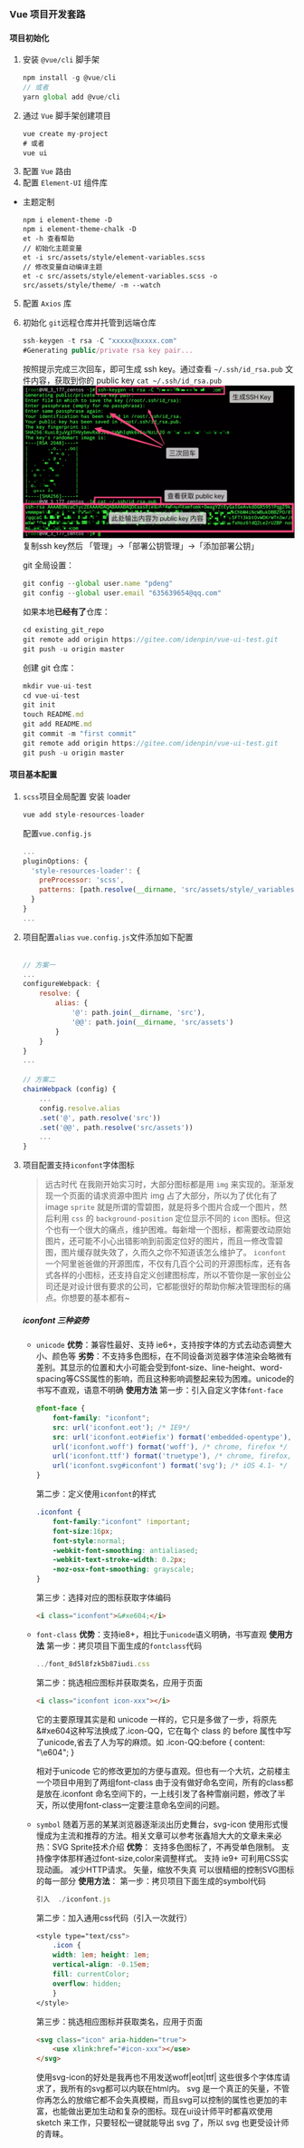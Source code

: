 ### Vue 项目开发套路

#### 项目初始化
1. 安装 `@vue/cli` 脚手架
    ```js
    npm install -g @vue/cli
    // 或者
    yarn global add @vue/cli
    ```
2. 通过 `Vue` 脚手架创建项目
    ```js
    vue create my-project
    # 或者
    vue ui
    ```
3. 配置 `Vue` 路由
4. 配置 `Element-UI` 组件库
  - 主题定制
    ```node
    npm i element-theme -D
    npm i element-theme-chalk -D
    et -h 查看帮助
    // 初始化主题变量
    et -i src/assets/style/element-variables.scss
    // 修改变量自动编译主题
    et -c src/assets/style/element-variables.scss -o src/assets/style/theme/ -m --watch
    ```


5. 配置 `Axios` 库
6. 初始化 `git`远程仓库并托管到远端仓库
    ```js
    ssh-keygen -t rsa -C "xxxxx@xxxxx.com"  
    #Generating public/private rsa key pair...
    ```
    按照提示完成三次回车，即可生成 ssh key。通过查看 `~/.ssh/id_rsa.pub` 文件内容，获取到你的 public key
    `cat ~/.ssh/id_rsa.pub`
    ![](./ssh-keygen.png)
    复制ssh key然后 「管理」->「部署公钥管理」->「添加部署公钥」

    git 全局设置：
    ```js
    git config --global user.name "pdeng"
    git config --global user.email "635639654@qq.com"
    ```
    如果本地**已经有了**仓库：
    ```js
    cd existing_git_repo
    git remote add origin https://gitee.com/idenpin/vue-ui-test.git
    git push -u origin master
    ```
    创建 git 仓库：
    ```js
    mkdir vue-ui-test
    cd vue-ui-test
    git init
    touch README.md
    git add README.md
    git commit -m "first commit"
    git remote add origin https://gitee.com/idenpin/vue-ui-test.git
    git push -u origin master
    ```

#### 项目基本配置
1. `scss`项目全局配置
    安装 loader 
    ```js
    vue add style-resources-loader
    ```
    配置`vue.config.js`
    ```js
    ...
    pluginOptions: {
      'style-resources-loader': {
        preProcessor: 'scss',
        patterns: [path.resolve(__dirname, 'src/assets/style/_variables.scss')]
      }
    }
    ...
    ```

2. 项目配置`alias`
    `vue.config.js`文件添加如下配置

    ```js

    // 方案一
    ...
    configureWebpack: {
        resolve: {
            alias: {
                '@': path.join(__dirname, 'src'),
                '@@': path.join(__dirname, 'src/assets')
            }
        }
    }
    ...

    // 方案二
    chainWebpack (config) {
        ...
        config.resolve.alias
        .set('@', path.resolve('src'))
        .set('@@', path.resolve('src/assets'))
        ...
    }
    ```

3. 项目配置支持`iconfont`字体图标
    > 远古时代
    在我刚开始实习时，大部分图标都是用 `img` 来实现的。渐渐发现一个页面的请求资源中图片 img 占了大部分，所以为了优化有了image `sprite` 就是所谓的雪碧图，就是将多个图片合成一个图片，然后利用 `css` 的 `background-position` 定位显示不同的 `icon` 图标。但这个也有一个很大的痛点，维护困难。每新增一个图标，都需要改动原始图片，还可能不小心出错影响到前面定位好的图片，而且一修改雪碧图，图片缓存就失效了，久而久之你不知道该怎么维护了。
    `iconfont`
    一个阿里爸爸做的开源图库，不仅有几百个公司的开源图标库，还有各式各样的小图标，还支持自定义创建图标库，所以不管你是一家创业公司还是对设计很有要求的公司，它都能很好的帮助你解决管理图标的痛点。你想要的基本都有~

    ##### iconfont 三种姿势
   - `unicode`
    **优势**：兼容性最好、支持 ie6+，支持按字体的方式去动态调整大小、颜色等
    **劣势**：不支持多色图标，在不同设备浏览器字体渲染会略微有差别。其显示的位置和大小可能会受到font-size、line-height、word-spacing等CSS属性的影响，而且这种影响调整起来较为困难。unicode的书写不直观，语意不明确
    **使用方法**
        第一步：引入自定义字体`font-face`
        ```css
        @font-face {
            font-family: "iconfont";
            src: url('iconfont.eot'); /* IE9*/
            src: url('iconfont.eot#iefix') format('embedded-opentype'), /* IE6-IE8 */
            url('iconfont.woff') format('woff'), /* chrome, firefox */
            url('iconfont.ttf') format('truetype'), /* chrome, firefox, opera, Safari, Android, iOS 4.2+*/
            url('iconfont.svg#iconfont') format('svg'); /* iOS 4.1- */
        }
        ```
        第二步：定义使用`iconfont`的样式
        ```css
        .iconfont {
            font-family:"iconfont" !important;
            font-size:16px;
            font-style:normal;
            -webkit-font-smoothing: antialiased;
            -webkit-text-stroke-width: 0.2px;
            -moz-osx-font-smoothing: grayscale;
        }
        ```
        第三步：选择对应的图标获取字体编码
        ```html
        <i class="iconfont">&#xe604;</i>
        ```
   - `font-class`
   **优势**：支持ie8+，相比于`unicode`语义明确，书写直观
   **使用方法**
        第一步：拷贝项目下面生成的`fontclass`代码
        ```js
        ../font_8d5l8fzk5b87iudi.css
        ```
        第二步：挑选相应图标并获取类名，应用于页面
        ```html
        <i class="iconfont icon-xxx"></i>
        ```
        它的主要原理其实是和 unicode 一样的，它只是多做了一步，将原先&#xe604这种写法换成了.icon-QQ，它在每个 class 的 before 属性中写了unicode,省去了人为写的麻烦。如 .icon-QQ:before { content: "\e604"; }

        相对于unicode 它的修改更加的方便与直观。但也有一个大坑，之前楼主一个项目中用到了两组font-class 由于没有做好命名空间，所有的class都是放在.iconfont 命名空间下的，一上线引发了各种雪崩问题，修改了半天，所以使用font-class一定要注意命名空间的问题。

   - `symbol`
   随着万恶的某某浏览器逐渐淡出历史舞台，svg-icon 使用形式慢慢成为主流和推荐的方法。相关文章可以参考张鑫旭大大的文章未来必热：SVG Sprite技术介绍
   **优势**：
    支持多色图标了，不再受单色限制。
    支持像字体那样通过font-size,color来调整样式。
    支持 ie9+
    可利用CSS实现动画。
    减少HTTP请求。
    矢量，缩放不失真
    可以很精细的控制SVG图标的每一部分
    **使用方法**：
        第一步：拷贝项目下面生成的symbol代码
        ```js
        引入  ./iconfont.js
        ```
        第二步：加入通用css代码（引入一次就行）
        ```css
        <style type="text/css">
            .icon {
            width: 1em; height: 1em;
            vertical-align: -0.15em;
            fill: currentColor;
            overflow: hidden;
            }
        </style>
        ```
        第三步：挑选相应图标并获取类名，应用于页面
        ```html
        <svg class="icon" aria-hidden="true">
            <use xlink:href="#icon-xxx"></use>
        </svg>

        ```
        使用svg-icon的好处是我再也不用发送woff|eot|ttf| 这些很多个字体库请求了，我所有的svg都可以内联在html内。 svg 是一个真正的矢量，不管你再怎么的放缩它都不会失真模糊，而且svg可以控制的属性也更加的丰富，也能做出更加生动和复杂的图标。现在ui设计师平时都喜欢使用 sketch 来工作，只要轻松一键就能导出 svg 了，所以 svg 也更受设计师的青睐。